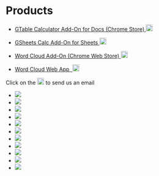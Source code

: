 # Products

* <a href="https://chrome.google.com/webstore/detail/table-calculator/fknnekoeejdjcbdokeinngldblilkedp?hl=en" target="_blank">GTable Calculator Add-On for Docs (Chrome Store)&nbsp;</a><a target="_blank" href="mailto:tcalc@li60.zendesk.com?Subject=Table%20Calculator" target="_top"><img height="18" width="18" src="https://cdn4.iconfinder.com/data/icons/miu/24/common-email-envelope-mail-glyph-128.png"> <span class="glyphicon glyphicon-envelope" aria-hidden="true"></span></a>


* <a href="https://chrome.google.com/webstore/detail/gsheets-calc/ojfmgmplohpjbjnmddbncmeogpfjnfma?utm_source=permalink" target="_blank">GSheets Calc Add-On for Sheets&nbsp;</a><a target="_blank" href="mailto:gsheetscalc@li60.zendesk.com?Subject=GSheets%20Calc" target="_top"><img height="18" width="18" src="https://cdn4.iconfinder.com/data/icons/miu/24/common-email-envelope-mail-glyph-128.png"><span class="glyphicon glyphicon-envelope" aria-hidden="true"></span></a>
          
* <a href="https://chrome.google.com/webstore/detail/word-cloud-generator/alhnlhbhnklajhmccemipdbaifocepab?authuser=0" target="_blank">Word Cloud Add-On (Chrome Web Store) </a><a target="_blank" href="mailto:wordcloudaddon@li60.zendesk.com?Subject=Word%20Cloud%20Add-On" target="_top"><img height="18" width="18" src="https://cdn4.iconfinder.com/data/icons/miu/24/common-email-envelope-mail-glyph-128.png"><span class="glyphicon glyphicon-envelope" aria-hidden="true"></span></a>


* <a href="http://bit.ly/li60tagcloud" target="_blank">Word Cloud Web App &nbsp;</a><a target="_blank" href="mailto:wordcloudwebapp@li60.zendesk.com?Subject=Word%20Cloud%20Web%20App" target="_top"><img height="18" width="18" src="https://cdn4.iconfinder.com/data/icons/miu/24/common-email-envelope-mail-glyph-128.png"><span class="glyphicon glyphicon-envelope" aria-hidden="true"></span></a>
                    
Click on the <img height="18" width="18" src="https://cdn4.iconfinder.com/data/icons/miu/24/common-email-envelope-mail-glyph-128.png"> to send us an email


        
  
  


<ul class="share-buttons">
  <li><a href="https://www.facebook.com/sharer/sharer.php?u=http%3A%2F%2Flearnin60seconds.com&t=Learn.%20Tech.%20Fast." title="Share on Facebook" onclick="ga('send', 'event', 'link', 'click', 'FB share Li60 webpage');" target="_blank"><img src="http://abir.x10.mx/images/add-ons/social/Facebook.png"></a></li>
  <li><a href="https://twitter.com/intent/tweet?source=http%3A%2F%2Flearnin60seconds.com&text=Learn.%20Tech.%20Fast.:%20http%3A%2F%2Flearnin60seconds.com&via=learnin60" onclick="ga('send', 'event', 'link', 'click', 'Twitter share Li60 webpage');" target="_blank" title="Tweet"><img src="http://abir.x10.mx/images/add-ons/social/Twitter.png"></a></li>
  <li><a href="https://plus.google.com/share?url=http%3A%2F%2Flearnin60seconds.com" target="_blank" onclick="ga('send', 'event', 'link', 'click', 'G+ share Li60 webpage');" title="Share on Google+"><img src="http://abir.x10.mx/images/add-ons/social/Google+.png"></a></li>
  <li><a href="http://www.tumblr.com/share?v=3&u=http%3A%2F%2Flearnin60seconds.com&t=Learn.%20Tech.%20Fast.&s=" target="_blank" onclick="ga('send', 'event', 'link', 'click', 'TumblrB share Li60 webpage');" title="Post to Tumblr"><img src="http://abir.x10.mx/images/add-ons/social/Tumblr.png"></a></li>
  
  <li><a href="http://pinterest.com/pin/create/button/?url=http%3A%2F%2Flearnin60seconds.com&description=" target="_blank" onclick="ga('send', 'event', 'link', 'click', 'Pinterest share Li60 webpage');" title="Pin it"><img src="http://abir.x10.mx/images/add-ons/social/Pinterest.png"></a></li>
  <li><a href="https://getpocket.com/save?url=http%3A%2F%2Flearnin60seconds.com&title=Learn.%20Tech.%20Fast." onclick="ga('send', 'event', 'link', 'click', 'Pocket share Li60 webpage');" target="_blank" title="Add to Pocket"><img src="http://abir.x10.mx/images/add-ons/social/Pocket.png"></a></li>
 
 
 
  <li><a href="http://www.reddit.com/submit?url=http%3A%2F%2Flearnin60seconds.com&title=Learn.%20Tech.%20Fast." onclick="ga('send', 'event', 'link', 'click', 'Reddit share Li60 webpage');" target="_blank" title="Submit to Reddit"><img src="http://abir.x10.mx/images/add-ons/social/Reddit.png"></a></li>
  <li><a href="http://www.linkedin.com/shareArticle?mini=true&url=http%3A%2F%2Flearnin60seconds.com&title=Learn.%20Tech.%20Fast.&summary=&source=http%3A%2F%2Flearnin60seconds.com" onclick="ga('send', 'event', 'link', 'click', 'LinkedIn share Li60 webpage');" target="_blank" title="Share on LinkedIn"><img src="http://abir.x10.mx/images/add-ons/social/LinkedIn.png"></a></li>
  <li><a href="http://wordpress.com/press-this.php?u=http%3A%2F%2Flearnin60seconds.com&t=Learn.%20Tech.%20Fast.&s=" target="_blank" onclick="ga('send', 'event', 'link', 'click', 'WP share Li60 webpage');"title="Publish on WordPress"><img src="http://abir.x10.mx/images/add-ons/social/Wordpress.png"></a></li>
  <li><a href="https://pinboard.in/popup_login/?url=http%3A%2F%2Flearnin60seconds.com&title=Learn.%20Tech.%20Fast.&description=" target="_blank" onclick="ga('send', 'event', 'link', 'click', 'PB share Li60 webpage');" title="Save to Pinboard"><img src="http://abir.x10.mx/images/add-ons/social/Pinboard.png"></a></li>
  <li><a href="mailto:?subject=Learn.%20Tech.%20Fast.&body=:%20http%3A%2F%2Flearnin60seconds.com" target="_blank" onclick="ga('send', 'event', 'link', 'click', 'Email share Li60 webpage');" title="Email"><img src="http://abir.x10.mx/images/add-ons/social/Email.png"></a></li>

 

</ul>

